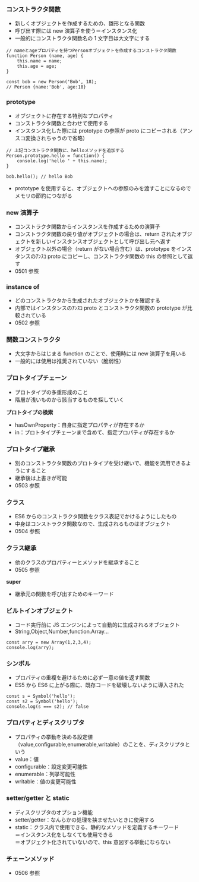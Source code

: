 ### コンストラクタ関数

- 新しくオブジェクトを作成するための、雛形となる関数
- 呼び出す際には new 演算子を使う＝インスタンス化
- 一般的にコンストラクタ関数名の 1 文字目は大文字にする

```
// nameとageプロパティを持つPersonオブジェクトを作成するコンストラクタ関数
function Person (name, age) {
    this.name = name;
    this.age = age;
}

const bob = new Person('Bob', 18);
// Person {name:'Bob', age:18}
```

### prototype

- オブジェクトに存在する特別なプロパティ
- コンストラクタ関数と合わせて使用する
- インスタンス化した際には prototype の参照が proto にコピーされる（アンスコ変換されちゃうので省略）

```
// 上記コンストラクタ関数に、helloメソッドを追加する
Person.prototype.hello = function() {
    console.log('hello ' + this.name);
}

bob.hello(); // hello Bob
```

- prototype を使用すると、オブジェクトへの参照のみを渡すことになるのでメモリの節約につながる

### new 演算子

- コンストラクタ関数からインスタンスを作成するための演算子
- コンストラクタ関数の戻り値がオブジェクトの場合は、return されたオブジェクトを新しいインスタンスオブジェクトとして呼び出し元へ返す
- オブジェクト以外の場合（return がない場合含む）は、prototype をインスタンスのｱﾝｽｺ proto にコピーし、コンストラクタ関数の this の参照として返す
- 0501 参照

### instance of

- どのコンストラクタから生成されたオブジェクトかを確認する
- 内部ではインスタンスのｱﾝｽｺ proto とコンストラクタ関数の prototype が比較されている
- 0502 参照

### 関数コンストラクタ

- 大文字からはじまる function のことで、使用時には new 演算子を用いる
- 一般的には使用は推奨されていない（脆弱性）

### プロトタイプチェーン

- プロトタイプの多重形成のこと
- 階層が浅いものから該当するものを探していく

**プロトタイプの検索**

- hasOwnProperty：自身に指定プロパティが存在するか
- in：プロトタイプチェーンまで含めて、指定プロパティが存在するか

### プロトタイプ継承

- 別のコンストラクタ関数のプロトタイプを受け継いで、機能を流用できるようにすること
- 継承後は上書きが可能
- 0503 参照

### クラス

- ES6 からのコンストラクタ関数をクラス表記でかけるようにしたもの
- 中身はコンストラクタ関数なので、生成されるものはオブジェクト
- 0504 参照

### クラス継承

- 他のクラスのプロパティーとメソッドを継承すること
- 0505 参照

**super**

- 継承元の関数を呼び出すためのキーワード

### ビルトインオブジェクト

- コード実行前に JS エンジンによって自動的に生成されるオブジェクト
- String,Object,Number,function.Array...

```
const arry = new Array(1,2,3,4);
console.log(arry);
```

### シンボル

- プロパティの重複を避けるために必ず一意の値を返す関数
- ES5 から ES6 に上がる際に、既存コードを破壊しないように導入された

```
const s = Symbol('hello');
const s2 = Symbol('hello');
console.log(s === s2); // false
```

### プロパティとディスクリプタ

- プロパティの挙動を決める設定値（value,configurable,enumerable,writable）のことを、ディスクリプタという
- value：値
- configurable：設定変更可能性
- enumerable：列挙可能性
- writable：値の変更可能性

### setter/getter と static

- ディスクリプタのオプション機能
- setter/getter：なんらかの処理を挟ませたいときに使用する
- static：クラス内で使用できる、静的なメソッドを定義するキーワード  
  ＝インスタンス化をしなくても使用できる  
  ＝オブジェクト化されていないので、this 意図する挙動にならない

### チェーンメソッド

- 0506 参照
